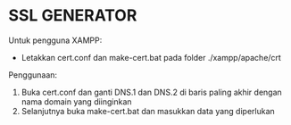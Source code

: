 # SSL GENERATOR

Untuk pengguna XAMPP:
- Letakkan cert.conf dan make-cert.bat pada folder ./xampp/apache/crt


Penggunaan:
1. Buka cert.conf dan ganti DNS.1 dan DNS.2 di baris paling akhir dengan nama domain yang diinginkan
2. Selanjutnya buka make-cert.bat dan masukkan data yang diperlukan
